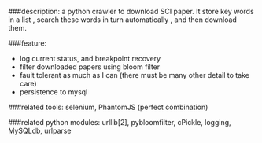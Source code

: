 ###description: 
a python crawler to download SCI paper. It store key words in a list , search these words in turn automatically , and then download them.

###feature:
* log current status, and breakpoint recovery
* filter downloaded papers using bloom filter
* fault tolerant as much as I can (there must be many other detail to take care)
* persistence to mysql

###related tools:
selenium, PhantomJS (perfect combination)

###related python modules:
urllib[2], pybloomfilter, cPickle, logging, MySQLdb, urlparse
